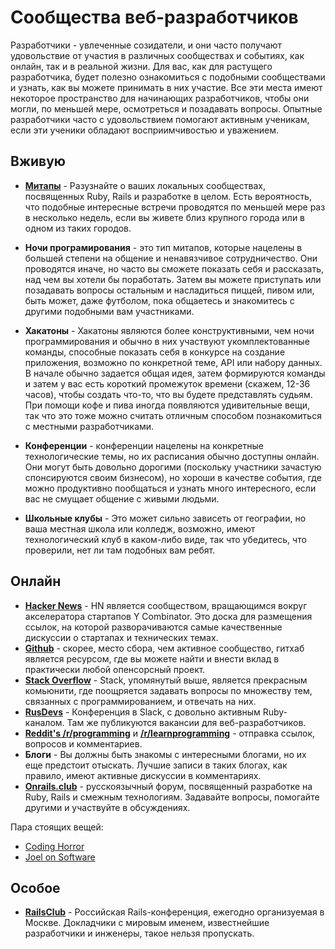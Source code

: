 # Сообщества веб-разработчиков

Разработчики - увлеченные созидатели, и они часто получают удовольствие от участия в различных сообществах и событиях, как онлайн, так и в реальной жизни. Для вас, как для растущего разработчика, будет полезно ознакомиться с подобными сообществами и узнать, как вы можете принимать в них участие. Все эти места имеют некоторое пространство для начинающих разработчиков, чтобы они могли, по меньшей мере, осмотреться и позадавать вопросы. Опытные разработчики часто с удовольствием помогают активным ученикам, если эти ученики обладают восприимчивостью и уважением.

## Вживую

* **[Митапы](http://www.meetup.com)** - Разузнайте о ваших локальных сообществах, посвященных Ruby, Rails и разработке в целом. Есть вероятность, что подобные интересные встречи проводятся по меньшей мере раз в несколько недель, если вы живете близ крупного города или в одном из таких городов.

* **Ночи програмирования** - это тип митапов, которые нацелены в большей степени на общение и ненавязчивое сотрудничество. Они проводятся иначе, но часто вы сможете показать себя и рассказать, над чем вы хотели бы поработать. Затем вы можете приступать или позадавать вопросы остальным и насладиться пиццей, пивом или, быть может, даже футболом, пока общаетесь и знакомитесь с другими подобными вам участниками.

* **Хакатоны** - Хакатоны являются более конструктивными, чем ночи программирования и обычно в них участвуют укомплектованные команды, способные показать себя в конкурсе на создание приложения, возможно по конкретной теме, API или набору данных. В начале обычно задается общая идея, затем формируются команды и затем у вас есть короткий промежуток времени (скажем, 12-36 часов), чтобы создать что-то, что вы будете представлять судьям. При помощи кофе и пива иногда появляются удивительные вещи, так что это тоже можно считать отличным способом познакомиться с местными разработчиками.

* **Конференции** - конференции нацелены на конкретные технологические темы, но их расписания обычно доступны онлайн. Они могут быть довольно дорогими (поскольку участники зачастую спонсируются своим бизнесом), но хороши в качестве события, где можно продуктивно пообщаться и узнать много интересного, если вас не смущает общение с живыми людьми.

* **Школьные клубы** - Это может сильно зависеть от географии, но ваша местная школа или колледж, возможно, имеют технологический клуб в каком-либо виде, так что убедитесь, что проверили, нет ли там подобных вам ребят.

## Онлайн
* **[Hacker News](http://news.ycombinator.com)** - HN является сообществом, вращающимся вокруг акселератора стартапов Y Combinator. Это доска для размещения ссылок, на которой разворачиваются самые качественные дискуссии о стартапах и технических темах.
* **[Github](http://www.github.com)** - скорее, место сбора, чем активное сообщество, гитхаб является ресурсом, где вы можете найти и внести вклад в практически любой опенсорсный проект.
* **[Stack Overflow](http://www.stackoverflow.com)** - Stack, упомянутый выше, является прекрасным комьюнити, где поощряется задавать вопросы по множеству тем, связанных с программированием, и отвечать на них.
* **[RusDevs](https://rusdevs.herokuapp.com)** - Конференция в Slack, с довольно активным Ruby-каналом. Там же публикуются вакансии для веб-разработчиков.
* **[Reddit's /r/programming](http://www.reddit.com/r/programming/)** и **[/r/learnprogramming](http://www.reddit.com/r/learnprogramming)** - отправка ссылок, вопросов и комментариев.
* **Блоги** - Вы должны быть знакомы с интересными блогами, но их еще предстоит отыскать. Лучшие записи в таких блогах, как правило, имеют активные дискуссии в комментариях.
* **[Onrails.club](http://onrails.club)** - русскоязычный форум, посвященный разработке на Ruby, Rails и смежным технологиям. Задавайте вопросы, помогайте другими и участвуйте в обсуждениях.

Пара стоящих вещей:

* [Coding Horror](http://www.codinghorror.com/blog/)
* [Joel on Software](http://www.joelonsoftware.com/)

## Особое
* **[RailsClub](http://railsclub.ru/?locale=ru)** - Российская Rails-конференция, ежегодно организуемая в Москве. Докладчики с мировым именем, известнейшие разработчики и инженеры, такое нельзя пропускать.
